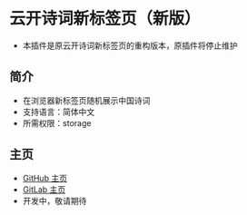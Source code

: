 # 云开诗词新标签页（新版）
* 本插件是原云开诗词新标签页的重构版本，原插件将停止维护

## 简介
* 在浏览器新标签页随机展示中国诗词
* 支持语言：简体中文
* 所需权限：storage

## 主页
* [GitHub 主页](https://github.com/xyk953651094/SkyPoemNewTab "跳转至 GitHub 主页")
* [GitLab 主页](https://gitlab.com/xyk953651094/SkyPoemNewTab "跳转至 GitLab 主页")
* 开发中，敬请期待